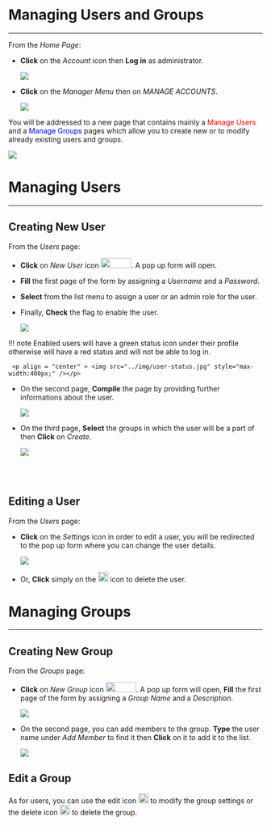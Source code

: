 # Managing Users and Groups
***************************

From the *Home Page*:

* **Click** on the *Account* icon then **Log in** as administrator.

     <img src="../img/account.jpg" style="max-width:500px;" />

* **Click** on the *Manager Menu* then on *MANAGE ACCOUNTS*.

     <img src="../img/manager.jpg" style="max-width:600px;" />

You will be addressed to a new page that contains mainly a <span style="color:red">Manage Users</span> and a <span style="color:blue">Manage Groups</span> pages which allow you to create new or to modify already existing users and groups.

 <img src="../img/manager-page.jpg" style="" />

# Managing Users
****************
Creating New User
-----------------
From the *Users* page:

* **Click** on *New User* icon <img src="../img/new-user.jpg" style="width:60px;height:20px" />. A pop up form will open.
* **Fill** the first page of the form by assigning a *Username* and a *Password*.
* **Select** from the list menu to assign a user or an admin role for the user.
* Finally, **Check** the flag to enable the user.

    <img src="../img/popup-user.jpg" style="max-width:200px;" />


!!! note
    Enabled users will have a green status icon under their profile otherwise will have a red status and will not be able to log in.

     <p align = "center" > <img src="../img/user-status.jpg" style="max-width:400px;" /></p>



* On the second page, **Compile** the page by providing further informations about the user.

    <img src="../img/info-user.jpg" style="max-width:200px;" />

* On the third page, **Select** the groups in which the user will be a part of then **Click** on *Create*.

    <img src="../img/user-group.jpg" style="max-width:200px;" />

<br>
<br>

**Editing a User**
----------------
From the *Users* page:

* **Click** on the *Settings* icon in order to edit a user, you will be redirected to the pop up form where you can change the user details.

     <img src="../img/edit-user.jpg" style="max-width:500px;" />

* Or, **Click** simply on the <img src="../img/delete-icon.jpg" style="width:20px;height:20px" /> icon to delete the user.

# Managing Groups
*****************
Creating New Group
------------------
From the *Groups* page:

* **Click** on *New Group* icon <img src="../img/new-group.jpg" style="width:60px;height:20px" />. A pop up form will open, **Fill** the first page of the form by assigning a *Group Name* and a *Description*.

    <img src="../img/popup-group.jpg" style="max-width:200px;" />

* On the second page, you can add members to the group. **Type** the user name under *Add Member* to find it then **Click** on it to add it to the list.

    <img src="../img/add-user.jpg" style="max-width:500px;" />

Edit a Group
------------
As for users, you can use the edit icon <img src="../img/edit-icon.jpg" style="width:20px;height:20px" /> to modify the group settings or the delete icon <img src="../img/delete-icon.jpg" style="width:20px;height:20px" /> to delete the group.